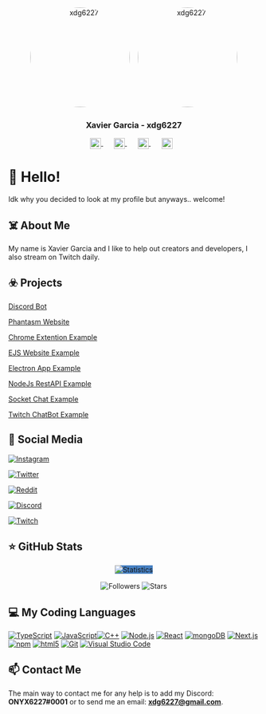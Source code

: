 <div align="center">
   <img src="https://cdn.discordapp.com/attachments/833458360350670848/842212396231950366/circle-cropped.png" alt="xdg6227" width="200" style="border-radius:50%;" >
   &nbsp;&nbsp;
   <img src="https://cdn.discordapp.com/attachments/833458360350670848/842212819918389288/circle-cropped_1.png" alt="xdg6227" width="200" style="border-radius:50%;" >
   <h3>Xavier Garcia - xdg6227</h3>
   <p>
      <a href="https://discord.gg/BPpB4EKngN" target="_blank" style='margin-right:10px'>
      <img width="22" height="22" align="center" src="https://www.iconsdb.com/icons/preview/white/discord-xxl.png" alt="Discord" />
      </a>
      &nbsp;&nbsp;
      <a href="https://github.com/xdg6227" target="_blank" style='margin-right:10px'>
      <img width="22" height="22" align="center" src="https://www.iconsdb.com/icons/preview/white/github-9-xxl.png" alt="GitHub" />
      </a>
      &nbsp;&nbsp;
      <a href="https://twitch.tv/night_crown_" target="_blank" style='margin-right:10px'>
      <img width="22" height="22" align="center" src="https://www.iconsdb.com/icons/preview/white/twitch-tv-xxl.png" alt="Twitch" />
      </a>
      &nbsp;&nbsp;
      <a href="mailto:xdg6227@gmail.com" target="_blank" style='margin-right:10px;'>
      <img width="22" height="22" align="center" src="https://www.iconsdb.com/icons/preview/white/mail-xxl.png" alt="Email" />
      </a>
   </p>
</div>

# 👋 Hello!
Idk why you decided to look at my profile but anyways.. welcome!</p>
  
## ☠️ About Me
My name is Xavier Garcia and I like to help out creators and developers, I also stream on Twitch daily.

## ☣️ Projects
[Discord Bot](https://github.com/xdg6227/discord-bot)

[Phantasm Website](https://github.com/xdg6227/phantasm-website)

[Chrome Extention Example](https://github.com/xdg6227/chrome-extention-example)

[EJS Website Example](https://github.com/xdg6227/ejs-website-example)

[Electron App Example](https://github.com/xdg6227/electron-app-example)

[NodeJs RestAPI Example](https://github.com/xdg6227/nodejs-restapi-example)

[Socket Chat Example](https://github.com/xdg6227/socket-chat-example)

[Twitch ChatBot Example](https://github.com/xdg6227/twitch-chatbot-example)

## 📱 Social Media
[<img alt="Instagram" src="https://img.shields.io/badge/Instagram-onyx6227-ff69b4" />](https://instagram.com/onyx6227/)

[<img alt="Twitter" src="https://img.shields.io/badge/Twitter-onyx6227-%2300acee" />](https://twitter.com/onyx6227/)

[<img alt="Reddit" src="https://img.shields.io/badge/Reddit-onyx6227-%09%23FF5700" />](https://reddit.com/u/onyx6227/)

[<img alt="Discord" src="https://img.shields.io/badge/Discord-ONYX6227%230001-%237289da" />](https://discord.com/)

[<img alt="Twitch" src="https://img.shields.io/badge/Twitch-Night__Crown__-%236441a5" />](https://twitch.tv/night_crown_)

## ⭐ GitHub Stats
<div align="center">
   <img width="" style="background:#4680C2;" src="https://github-readme-stats.vercel.app/api?username=jarvis394&hide_border=true&hide_title=true" alt="Statistics" />
  <p>
    <img align="center" src="https://img.shields.io/github/followers/xdg6227?style=social" alt="Followers" />
    <img align="center" src="https://img.shields.io/github/stars/xdg6227?style=social" alt="Stars" />
  </p>
 </div>

## 💻 My Coding Languages
[<img alt="TypeScript" src="https://img.shields.io/badge/-TypeScript-007acc?style=flat-square&logo=typescript&logoColor=white" />](https://www.typescriptlang.org)
[<img alt="JavaScript" src="https://img.shields.io/badge/-JavaScript-edb200?style=flat-square&logo=javascript&logoColor=white" />](https://developer.mozilla.org/en-US/docs/Web/JavaScript)[<img alt="C++" src="https://img.shields.io/badge/-C++-31429b?style=flat-square&logo=c%2B%2B&logoColor=white" />](https://en.wikipedia.org/wiki/C++)
[<img alt="Node.js" src="https://img.shields.io/badge/-Node.js-43853d?style=flat-square&logo=Node.js&logoColor=white" />](https://nodejs.org)
[<img alt="React" src="https://img.shields.io/badge/-React-45b8d8?style=flat-square&logo=react&logoColor=white" />](https://reactjs.org)
[<img alt="mongoDB" src="https://img.shields.io/badge/-mongoDB-4fb23f?style=flat-square&logo=mongodb&logoColor=white" />](https://mongodb.com)
[<img alt="Next.js" src="https://img.shields.io/badge/-Next.js-000000?style=flat-square&logo=Next.js&logoColor=white" />](https://nextjs.org)
[<img alt="npm" src="https://img.shields.io/badge/-NPM-CB3837?style=flat-square&logo=npm&logoColor=white" />](https://npmjs.com)
[<img alt="html5" src="https://img.shields.io/badge/-HTML5-E34F26?style=flat-square&logo=html5&logoColor=white" />](https://developer.mozilla.org/en-US/docs/Web/Guide/HTML/HTML5)
[<img alt="Git" src="https://img.shields.io/badge/-Git-f05033?style=flat-square&logo=git&logoColor=white" />](https://git-scm.com)
[<img alt="Visual Studio Code" src="https://img.shields.io/badge/-Visual Studio Code-007ACC?style=flat-square&logo=visual-studio-code&logoColor=white" />](https://code.visualstudio.com/)

## 📫 Contact Me
The main way to contact me for any help is to add my Discord: **ONYX6227#0001** or to send me an email: **[xdg6227@gmail.com](mailto:xdg6227@gmail.com)**.
